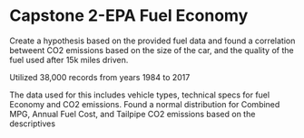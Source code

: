# Capstone 2-EPA Fuel Economy
Create a hypothesis based on the provided fuel data and found a correlation betweent CO2 emissions based on the size of the car, and the quality of the fuel used after 15k miles driven.

Utilized 38,000 records from years 1984 to 2017

The data used for this includes vehicle types, technical specs for fuel Economy and CO2 emissions.
Found a normal distribution for Combined MPG, Annual Fuel Cost, and Tailpipe CO2 emissions based on the descriptives 
